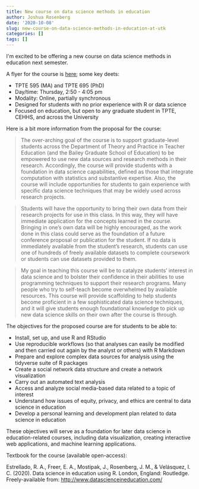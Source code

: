 ```yaml
---
title: New course on data science methods in education
author: Joshua Rosenberg
date: '2020-10-08'
slug: new-course-on-data-science-methods-in-education-at-utk
categories: []
tags: []
---
```


I'm excited to be offering a new course on data science methods in education next semester.

A flyer for the course is [here](https://joshuamrosenberg.com/s21-intro-to-data-science-in-education.pdf); some key deets:

- TPTE 595 (MA) and TPTE 695 (PhD)  
- Day/time: Thursday, 2:50 - 4:05 pm  
- Modality: Online, partially synchronous  
- Designed for students with no prior experience with R or data science  
- Focused on education, but open to any graduate student in TPTE, CEHHS, and across the University  

Here is a bit more information from the proposal for the course:

> The over-arching goal of the course is to support graduate-level students across the Department of Theory and Practice in Teacher Education (and the Bailey Graduate School of Education) to be empowered to use new data sources and research methods in their research. Accordingly, the course will provide students with a foundation in data science capabilities, defined as those that integrate computation with statistics and substantive expertise. Also, the course will include opportunities for students to gain experience with specific data science techniques that may be widely used across research projects. 

> Students will have the opportunity to bring their own data from their research projects for use in this class. In this way, they will have immediate application for the concepts learned in the course. Bringing in one’s own data will be highly encouraged, as the work done in this class could serve as the foundation of a future conference proposal or publication for the student. If no data is immediately available from the student’s research, students can use one of hundreds of freely available datasets to complete coursework or students can use datasets provided to them.

> My goal in teaching this course will be to catalyze students’ interest in data science and to bolster their confidence in their abilities to use programming techniques to support their research programs. Many people who try to self-teach become overwhelmed by available resources. This course will provide scaffolding to help students become proficient in a few sophisticated data science techniques, and it will give students enough foundational knowledge to pick up new data science skills on their own after the course is through.

The objectives for the proposed course are for students to be able to:
- Install, set up, and use R and RStudio  
- Use reproducible workflows (so that analyses can easily be modified and then carried out again by the analyst or others) with R Markdown  
- Prepare and explore complex data sources for analysis using the tidyverse suite of R packages  
- Create a social network data structure and create a network visualization  
- Carry out an automated text analysis  
- Access and analyze social media-based data related to a topic of interest  
- Understand how issues of equity, privacy, and ethics are central to data science in education  
- Develop a personal learning and development plan related to data science in education  

These objectives will serve as a foundation for later data science in education-related courses, including data visualization, creating interactive web applications, and machine learning applications.

Textbook for the course (available open-access):

Estrellado, R. A., Freer, E. A., Mostipak, J., Rosenberg, J. M., & Velásquez, I. C. (2020). Data science in education using R. London, England: Routledge. Freely-available from: http://www.datascienceineducation.com/